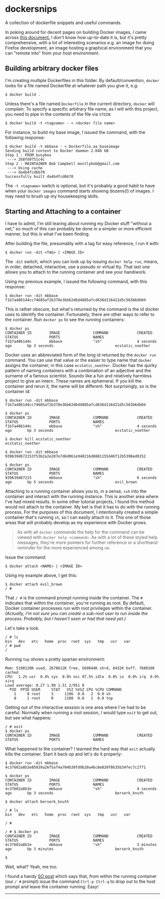 # dockersnips
A collection of dockerfile snippets and useful commands.

In poking around for decent pages on building Docker images, I came across [this document.][1] I don't know how up-to-date it is, but it's pretty comprehensive, with a lot of interesting scenarios e.g. an image for doing Firefox development, an image hosting a graphical environment that you can "remote into" from your host environment.

## Building arbitrary docker files

I'm creating multiple Dockerfiles in this folder. By default/convention, `docker` looks for a file named Dockerfile at whatever path you give it, e.g:

```
$ docker build .
```

Unless there's a file named `Dockerfile` in the current directory, `docker` will complain. To specify a specific arbitrary file name, as I will with this project, you need to pipe in the contents of the file via `STDIN`:

```
$ docker build -t <tagname> - < <docker file name>
```

For instance, to build my base image, I issued the command, with the following response:

```
$ docker build -t mbbase - < Dockerfile.aa_baseimage
Sending build context to Docker daemon 2.048 kB
Step 1 : FROM busybox
 ---> 2b8fd9751c4c
Step 2 : MAINTAINER Bob Campbell mostlybob@gmail.com
 ---> Using cache
 ---> da4b4fcd6b70
Successfully built da4b4fcd6b70
```

The `-t <tagname>` switch is optional, but it's probably a good habit to have when your `docker images` command starts showing dozens(!) of images. I may need to brush up my housekeeping skills.

## Starting and Attaching to a container

I have to admit, I'm still learing about running my Docker stuff "without a net," so much of this can probably be done in a simpler or more efficient manner, but this is what I've been finding.

After building the file, presumably with a tag for easy reference, I run it with:

```
$ docker run -dit <TAG> | <IMAGE ID>
```

The `-dit` switch, which you can look up by issuing `docker help run`, means, in order, detached, interactive, use a pseudo or virtual tty. That last one allows you to attach to the running container and see your handiwork.

Using my previous example, I issued the following command, with this response:

```
$ docker run -dit mbbase
f1b7a486144cc74685af2b378e3bb62d6d4885afcd636d116421d5c563b6db04
```

This is rather obscure, but what's returned by the command is the id docker uses to identify the container. Fortunately, there are other ways to refer to the container. Run `docker ps` to see the running containers:

```
$ docker ps
CONTAINER ID        IMAGE               COMMAND             CREATED             STATUS              PORTS               NAMES
f1b7a486144c        mbbase              "sh"                4 seconds ago       Up 3 seconds                            ecstatic_noether
```

Docker uses an abbreviated form of the long id returned by the `docker run` command. You can use that value or the easier to type name that `docker` assigns the container, in this case `ecstatic_noether`. Docker has the quirky pattern of naming containers with a combination of an adjective and the surname of a famous scientist. Sounds like a fun and relatively harmless project to give an intern. These names are ephemeral. If you kill the container and rerun it, the name will be different. Not surprisingly, so is the container id:


```
$ docker run -dit mbbase
f1b7a486144cc74685af2b378e3bb62d6d4885afcd636d116421d5c563b6db04

$ docker ps
CONTAINER ID        IMAGE               COMMAND             CREATED             STATUS              PORTS               NAMES
f1b7a486144c        mbbase              "sh"                4 seconds ago       Up 3 seconds                            ecstatic_noether

$ docker kill ecstatic_noether 
ecstatic_noether

$ docker run -dit mbbase
939639d672153f53b2a2e207e7d6d061e940216d8881155d46f12b5398ed0152

$ docker ps
CONTAINER ID        IMAGE               COMMAND             CREATED             STATUS              PORTS               NAMES
939639d67215        mbbase              "sh"                6 seconds ago       Up 5 seconds                            evil_brown
```

Attaching to a running container allows you to, in a sense, `ssh` into the container and interact with the running instance. This is another area where I've had mixed results. In some other tutorial projects, I found this method would not attach to the container. My bet is that it has to do with the running process. For the purposes of this document, I intentionally created a simple container that's running `sh`, so I can easily attach to it. This one of those areas that will probably develop as my experience with Docker grows.

> As with all `docker` commands the help for the command can be viewed with `docker help <command>`. As with a lot of these styled help messages, they're more pointers for further reference or a shorthand reminder for the more experienced among us.

Issue the command:

```
$ docker attach <NAME> | <IMAGE ID> 
```

Using my example above, I get this:

```
$ docker attach evil_brown 
/ # 
```

That `/ #` is the command prompt running inside the container. The `#` indicates that within the container, you're running as root. By default, Docker container processes run with root privileges within the container. _(Actually, I'm not sure you can create a sub-root user to run inside the process. Probably, but I haven't seen or had that need yet.)_

Let's take a look.

```
/ # ls
bin   dev   etc   home  proc  root  sys   tmp   usr   var
/ # pwd
/
```

Running `top` shows a pretty spartan environment:

```
Mem: 5190120K used, 2678612K free, 569044K shrd, 8432K buff, 768016K cached
CPU:  1.2% usr  0.4% sys  0.0% nic 97.5% idle  0.8% io  0.0% irq  0.0% sirq
Load average: 0.27 1.98 1.51 2/951 8
  PID  PPID USER     STAT   VSZ %VSZ CPU %CPU COMMAND
    1     0 root     S     1196  0.0   2  0.0 sh
    8     1 root     R     1188  0.0   2  0.0 top
```

Getting out of the interactive session is one area where I've had to be careful. Normally when running a root session, I would type `exit` to get out, but see what happens:

```
/ # exit
$ docker ps
CONTAINER ID        IMAGE               COMMAND             CREATED             STATUS              PORTS               NAMES
```

What happened to the container? I learned the hard way that `exit` actually kills the container. Start it back up and let's do it properly:

```
$ docker run -dit mbbase
4c37602a8b3e85039a26f5af4a704b38fd9b20a46c8e820f8635b34fec7c2f71

$ docker ps
CONTAINER ID        IMAGE               COMMAND             CREATED             STATUS              PORTS               NAMES
4c37602a8b3e        mbbase              "sh"                4 seconds ago       Up 3 seconds                            berserk_knuth

$ docker attach berserk_knuth 

/ # ls
bin   dev   etc   home  proc  root  sys   tmp   usr   var

/ # 

/ # $ docker ps
CONTAINER ID        IMAGE               COMMAND             CREATED             STATUS              PORTS               NAMES
4c37602a8b3e        mbbase              "sh"                3 minutes ago       Up 3 minutes                            berserk_knuth

$
```

Wait, what? Yeah, me too.

I found a handy [SO post][2] which says that, from within the running container (our `/ #` prompt) issue the command `Ctrl-p Ctrl-q` to drop out to the host prompt and leave the container running. Easy!

-----

[1]: https://docs.google.com/document/d/1f8iflnFSZxAU9FhoLQPEVlSKhVPXbtCaqTVPTTJb9yo/edit#heading=h.py35px4li4o2
[2]: https://stackoverflow.com/questions/19688314/how-do-you-attach-and-detach-from-dockers-process

